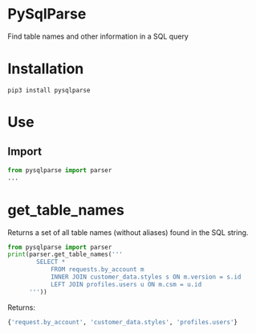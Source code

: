 # PySqlParse

Find table names and other information in a SQL query

# Installation

```
pip3 install pysqlparse
```

# Use

## Import 

```python
from pysqlparse import parser
...
```


# get_table_names

Returns a set of all table names (without aliases) found in the SQL string.

```python
from pysqlparse import parser
print(parser.get_table_names('''
        SELECT *
            FROM requests.by_account m
            INNER JOIN customer_data.styles s ON m.version = s.id
            LEFT JOIN profiles.users u ON m.csm = u.id
      '''))
```
Returns:

```python
{'request.by_account', 'customer_data.styles', 'profiles.users'}
```


